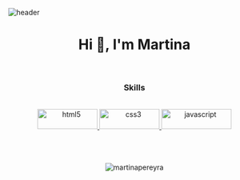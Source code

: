 
![header](https://capsule-render.vercel.app/api?color=auto)


<h1 align="center">Hi 👋, I'm Martina</h1>
<div align="center">
 <br>
<h3 align="center">Skills</h3>
 <br>
 <div display="flex" flex-direction="row">
 <a href="https://www.w3.org/html/" target="_blank"><img src="https://camo.githubusercontent.com/d63d473e728e20a286d22bb2226a7bf45a2b9ac6c72c59c0e61e9730bfe4168c/68747470733a2f2f696d672e736869656c64732e696f2f62616467652f48544d4c352d4533344632363f7374796c653d666f722d7468652d6261646765266c6f676f3d68746d6c35266c6f676f436f6c6f723d7768697465" alt="html5" width="120" height="40" /> </a>
 <a href="https://www.w3schools.com/css/" target="_blank"> <img src="https://camo.githubusercontent.com/3a0f693cfa032ea4404e8e02d485599bd0d192282b921026e89d271aaa3d7565/68747470733a2f2f696d672e736869656c64732e696f2f62616467652f435353332d3135373242363f7374796c653d666f722d7468652d6261646765266c6f676f3d63737333266c6f676f436f6c6f723d7768697465" alt="css3" width="120" height="40"/> </a> 
 <a href="https://developer.mozilla.org/en-US/docs/Web/JavaScript" target="_blank"> <img src="https://camo.githubusercontent.com/93c855ae825c1757f3426f05a05f4949d3b786c5b22d0edb53143a9e8f8499f6/68747470733a2f2f696d672e736869656c64732e696f2f62616467652f4a6176615363726970742d3332333333303f7374796c653d666f722d7468652d6261646765266c6f676f3d6a617661736372697074266c6f676f436f6c6f723d463744463145" alt="javascript" width="140" height="40"/> </a>
 </div>
<br>
<br>
 <br>
<p><img align="center" src="https://github-readme-stats.vercel.app/api/top-langs?username=martinapereyra&show_icons=true&locale=en&layout=compact" alt="martinapereyra" /></p>

</div>



